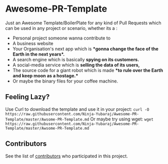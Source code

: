 # Awesome-PR-Template
Just an Awesome Template/BoilerPlate for any kind of Pull Requests which can be used in any project or scenario, whether its a :
- Personal project someone wanna contribute to 
- A business website
- Your Organisation's next app which is **\*gonna change the face of the Earth in the next years\*.**
- A search engine which is basically **spying on its customers.**
- A social-media service which is **selling the data of its users,**
- The source code for a giant robot which is made **\*to rule over the Earth and keep moon as a hostage.\***
- Or maybe the binary files for your coffee machine.

## Feeling Lazy?
Use Curl to download the template and use it in your project:
```curl -O https://raw.githubusercontent.com/Ninja-Yubaraj/Awesome-PR-Template/master/Awsome-PR-Template.md```
Or maybe try using wget:
```wget https://raw.githubusercontent.com/Ninja-Yubaraj/Awesome-PR-Template/master/Awsome-PR-Template.md```
## Contributors
See the list of [contributors](https://github.com/Ninja-Yubaraj/docker-server/graphs/contributors) who participated in this project.
